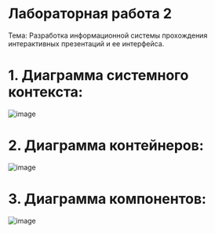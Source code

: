 # Лабораторная работа 2

Тема: Разработка информационной системы прохождения интерактивных презентаций и ее интерфейса.

# 1. Диаграмма системного контекста:
![image](https://github.com/Yemetry/Software-Architecture/assets/107578601/79c42e84-8425-4e59-8f5f-65eae722b3de)
# 2. Диаграмма контейнеров:
![image](https://github.com/Yemetry/Software-Architecture/assets/107578601/7ca6e00e-7bfb-4dd0-b35c-d481f5edc016)
# 3. Диаграмма компонентов:
![image](https://github.com/Yemetry/Software-Architecture/assets/107578601/9d74832d-f559-4160-a756-d8793ff70052)


